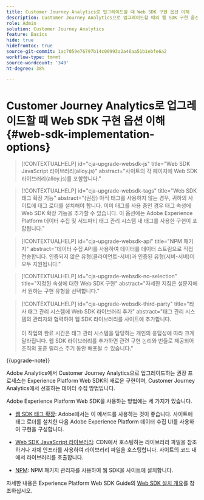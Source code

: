```yaml
---
title: Customer Journey Analytics로 업그레이드할 때 Web SDK 구현 옵션 이해
description: Customer Journey Analytics으로 업그레이드할 때의 웹 SDK 구현 옵션에 대해 알아봅니다
role: Admin
solution: Customer Journey Analytics
feature: Basics
hide: true
hidefromtoc: true
source-git-commit: 1ac7059e76797b14c00993a2a46aa51b1ebfe6a2
workflow-type: tm+mt
source-wordcount: '349'
ht-degree: 38%

---
```


# Customer Journey Analytics로 업그레이드할 때 Web SDK 구현 옵션 이해 {#web-sdk-implementation-options}

<!-- markdownlint-disable MD034 -->

>[!CONTEXTUALHELP]
>id="cja-upgrade-websdk-js"
>title="Web SDK JavaScript 라이브러리(alloy.js)"
>abstract="사이트의 각 페이지에 Web SDK 라이브러리(alloy.js)를 포함합니다."

<!-- markdownlint-enable MD034 -->

<!-- markdownlint-disable MD034 -->

>[!CONTEXTUALHELP]
>id="cja-upgrade-websdk-tags"
>title="Web SDK 태그 확장 기능"
>abstract="(권장) 아직 태그를 사용하지 않는 경우, 귀하의 사이트에 태그 로더를 설치해야 합니다. 이미 태그를 사용 중인 경우 태그 속성에 Web SDK 확장 기능을 추가할 수 있습니다. 이 옵션에는 Adobe Experience Platform 데이터 수집 및 서드파티 태그 관리 시스템 내 태그를 사용한 구현이 포함됩니다."

<!-- markdownlint-enable MD034 -->

<!-- markdownlint-disable MD034 -->

>[!CONTEXTUALHELP]
>id="cja-upgrade-websdk-api"
>title="NPM 패키지"
>abstract="데이터 수집 API를 사용하여 데이터를 데이터 스트림으로 직접 전송합니다. 인증되지 않은 유형(클라이언트-서버)과 인증된 유형(서버-서버)이 모두 지원됩니다."

<!-- markdownlint-enable MD034 -->

<!-- markdownlint-disable MD034 -->

>[!CONTEXTUALHELP]
>id="cja-upgrade-websdk-no-selection"
>title="지정된 속성에 대한 Web SDK 구현"
>abstract="자세한 지침은 설문지에서 원하는 구현 유형을 선택합니다."

<!-- markdownlint-enable MD034 -->

<!-- markdownlint-disable MD034 -->

>[!CONTEXTUALHELP]
>id="cja-upgrade-websdk-third-party"
>title="타사 태그 관리 시스템에 Web SDK 라이브러리 추가"
>abstract="태그 관리 시스템의 관리자와 협력하여 웹 SDK 라이브러리를 사이트에 추가합니다.<br><br>이 작업의 완료 시간은 태그 관리 시스템을 담당하는 개인의 응답성에 따라 크게 달라집니다. 웹 SDK 라이브러리를 추가하면 관련 구현 논리와 번들로 제공되어 조직의 표준 릴리스 주기 동안 배포될 수 있습니다."

<!-- markdownlint-enable MD034 -->

{{upgrade-note}}

Adobe Analytics에서 Customer Journey Analytics으로 업그레이드하는 권장 프로세스는 Experience Platform Web SDK의 새로운 구현이며, Customer Journey Analytics에서 선호하는 데이터 수집 방법입니다.

Adobe Experience Platform Web SDK을 사용하는 방법에는 세 가지가 있습니다.

* [웹 SDK 태그 확장](https://experienceleague.adobe.com/en/docs/experience-platform/web-sdk/install/extension): Adobe에서는 이 메서드를 사용하는 것이 좋습니다. 사이트에 태그 로더를 설치한 다음 Adobe Experience Platform 데이터 수집 UI를 사용하여 구현을 구성합니다.

* [Web SDK JavaScript 라이브러리](https://experienceleague.adobe.com/en/docs/experience-platform/web-sdk/install/library): CDN에서 호스팅하는 라이브러리 파일을 참조하거나 자체 인프라를 사용하여 라이브러리 파일을 호스팅합니다. 사이트의 코드 내에서 라이브러리를 호출합니다.

* [NPM](https://experienceleague.adobe.com/en/docs/experience-platform/web-sdk/install/npm): NPM 패키지 관리자를 사용하여 웹 SDK을 사이트에 설치합니다.

자세한 내용은 Experience Platform Web SDK Guide의 [Web SDK 설치 개요](https://experienceleague.adobe.com/en/docs/experience-platform/web-sdk/install/overview)를 참조하십시오.



